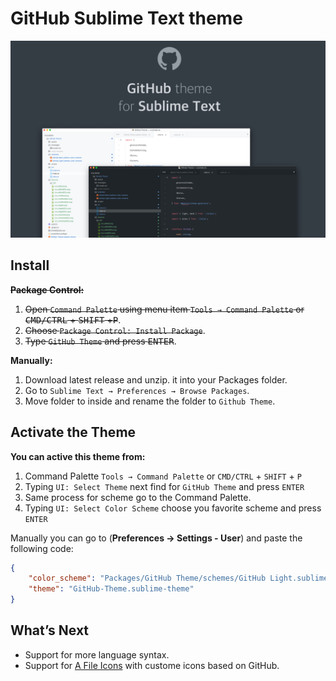 # GitHub Sublime Text theme

![GitHub Sublime Text theme](./assets/screen.png)

## Install

**~~Package Control:~~**

1. ~~Open `Command Palette` using menu item `Tools → Command Palette` or <kbd>CMD/CTRL</kbd> + <kbd>SHIFT</kbd> +<kbd>P</kbd>~~.
2. ~~Choose `Package Control: Install Package`~~.
3. ~~Type `GitHub Theme` and press <kbd>ENTER</kbd>~~.

**Manually:**

1. Download latest release and unzip. it into your Packages folder.
2. Go to `Sublime Text → Preferences → Browse Packages`.
3. Move folder to inside and rename the folder to `Github Theme`.

## Activate the Theme

**You can active this theme from:**

1. Command Palette `Tools → Command Palette` or `CMD/CTRL` + `SHIFT` + `P`
2. Typing `UI: Select Theme` next find for `GitHub Theme` and press `ENTER`
3. Same process for scheme go to the Command Palette.
4. Typing `UI: Select Color Scheme` choose you favorite scheme and press `ENTER`

Manually you can go to (**Preferences → Settings - User**) and paste the following code:

```json
{
    "color_scheme": "Packages/GitHub Theme/schemes/GitHub Light.sublime-color-scheme",
    "theme": "GitHub-Theme.sublime-theme"
}
```

## What’s Next

- Support for more language syntax.
- Support for [A File Icons](https://github.com/SublimeText/AFileIcon) with custome icons based on GitHub.
